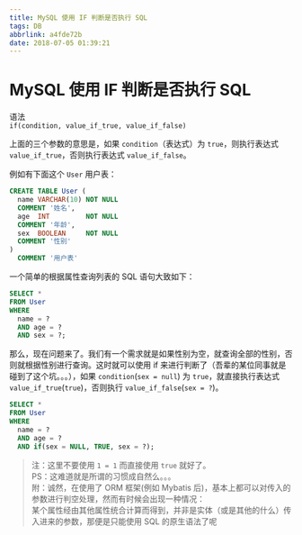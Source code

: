 ```yaml
---
title: MySQL 使用 IF 判断是否执行 SQL
tags: DB
abbrlink: a4fde72b
date: 2018-07-05 01:39:21
---
```

# MySQL 使用 IF 判断是否执行 SQL

语法  
`if(condition, value_if_true, value_if_false)`

上面的三个参数的意思是，如果 `condition`（表达式）为 `true`，则执行表达式 `value_if_true`，否则执行表达式 `value_if_false`。

例如有下面这个 `User` 用户表：

```sql
CREATE TABLE User (
  name VARCHAR(10) NOT NULL
  COMMENT '姓名',
  age  INT         NOT NULL
  COMMENT '年龄',
  sex  BOOLEAN     NOT NULL
  COMMENT '性别'
)
  COMMENT '用户表'
```

一个简单的根据属性查询列表的 SQL 语句大致如下：

```sql
SELECT *
FROM User
WHERE
  name = ?
  AND age = ?
  AND sex = ?;
```

那么，现在问题来了。我们有一个需求就是如果性别为空，就查询全部的性别，否则就根据性别进行查询。这时就可以使用 if 来进行判断了（吾辈的某位同事就是碰到了这个坑。。。），如果 `condition`(`sex = null`) 为 `true`，就直接执行表达式 `value_if_true`(`true`)，否则执行 `value_if_false`(`sex = ?`)。

```sql
SELECT *
FROM User
WHERE
  name = ?
  AND age = ?
  AND if(sex = NULL, TRUE, sex = ?);
```

> 注：这里不要使用 `1 = 1` 而直接使用 `true` 就好了。  
> PS：这难道就是所谓的习惯成自然么。。。  
> 附：诚然，在使用了 ORM 框架(例如 Mybatis 后)，基本上都可以对传入的参数进行判空处理，然而有时候会出现一种情况：  
> 某个属性经由其他属性统合计算而得到，并非是实体（或是其他的什么）传入进来的参数，那便是只能使用 SQL 的原生语法了呢 